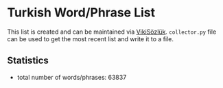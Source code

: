 # Turkish Word/Phrase List

This list is created and can be maintained via [VikiSözlük](http://tr.wiktionary.org/wiki/Vikisözlük:Sözcük_listesi). `collector.py` file can be used to get the most recent list and write it to a file.

## Statistics

- total number of words/phrases: 63837
